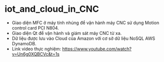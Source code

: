 # iot_and_cloud_in_CNC
- Giao diện MFC ở máy tính nhúng để vận hành máy CNC sử dụng Motion control card PCI N804.
- Giao diện Qt để vận hành và giám sát máy CNC từ xa.
- Dữ liệu được lưu vào Cloud của Amazon với cơ sở dữ liệu NoSQL AWS DynamoDB.
- Link video thực nghiệm: https://www.youtube.com/watch?v=Un6g0XQBCVc&t=1s
